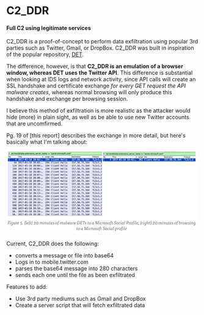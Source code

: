 # C2_DDR

#### Full C2 using legitimate services

C2_DDR is a proof-of-concept to perform data exfiltration using popular
3rd parties such as Twitter, Gmail, or DropBox. C2_DDR was built in
inspiration of the popular repository, [DET](https://github.com/sensepost/DET).

The difference, however, is that **C2_DDR is an emulation of a browser
window, whereas DET uses the Twitter API**. This difference is substantial when
 looking at IDS logs and network activity, since API calls will create an SSL
 handshake and certificate exchange *for every GET request the API malware
 creates*, whereas normal browsing will only produce this handshake and exchange
 per browsing session. 
 
 I believe this method of exfiltration is more realistic as the attacker 
 would hide (more) in plain sight, as well as be able to use new Twitter 
 accounts that are uncomfirmed.
 
 Pg. 19 of [this report] describes the exchange in more
 detail, but here's basically what I'm talking about:

![image](/GET_vs_Browsing.png)

Current, C2_DDR does the following:
* converts a message or file into base64
* Logs in to mobile.twitter.com
* parses the base64 message into 280 characters 
* sends each one until the file as been exfiltrated

Features to add:
* Use 3rd party mediums such as Gmail and DropBox
* Create a server script that will fetch exfiltrated data
